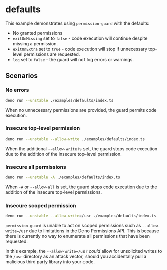 # defaults

This example demonstrates using `permission-guard` with the defaults:

- No granted permissions
- `exitOnMissing` set to `false` - code execution will continue despite missing a permission.
- `exitOnExtra` set to `true` - code execution will stop if unnecessary top-level permissions are requested.
- `log` set to `false` - the guard will not log errors or warnings.

## Scenarios

### No errors

```bash
deno run --unstable ./examples/defaults/index.ts
```

When no unnecessary permissions are provided, the guard permits code execution.

### Insecure top-level permission

```bash
deno run --unstable --allow-write ./examples/defaults/index.ts
```

When the additional `--allow-write` is set, the guard stops code execution due to the addition of the insecure top-level permission.

### Insecure all permissions

```bash
deno run --unstable -A ./examples/defaults/index.ts
```

When `-A` or `--allow-all` is set, the guard stops code execution due to the addition of the insecure top-level permissions.

### Insecure scoped permission

```bash
deno run --unstable --allow-write=/usr ./examples/defaults/index.ts
```

`permission-guard` is unable to act on scoped permissions such as `--allow-write=/usr` due to limitations in the Deno Permissions API. This is because there is currently no way to enumerate all permissions that have been requested.

In this example, the `--allow-write=/usr` _could_ allow for unsolicited writes to the `/usr` directory as an attack vector, should you accidentally pull a malicious third party library into your code.
